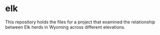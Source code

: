 # elk
This repository holds the files for a project that examined the relationship between Elk herds in Wyoming across different elevations.
